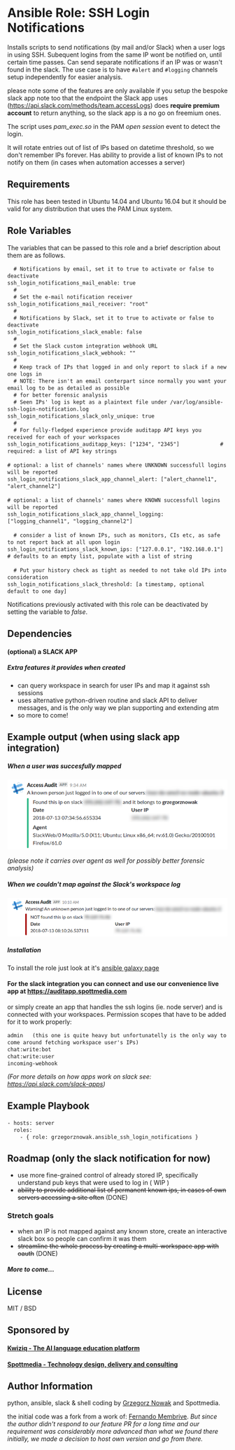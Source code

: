 # Ansible Role: SSH Login Notifications


Installs scripts to send notifications (by mail and/or Slack) when a user logs in using SSH.
Subequent logins from the same IP wont be notified on, until certain time passes. 
Can send separate notifications if an IP was or wasn't found in the slack. 
The use case is to have `#alert` and `#logging` channels setup independently for easier analysis.

please note some of the features are only available if you setup the bespoke slack app
note too that the endpoint the Slack app uses (https://api.slack.com/methods/team.accessLogs) does
__require premium account__ to return anything, so the slack app is a no go on freemium ones.

The script uses *pam_exec.so* in the PAM *open session* event to detect the login.

It will rotate entries out of list of IPs based on datetime threshold, so we don't remember IPs forever.
Has ability to provide a list of known IPs to not notify on them (in cases when automation accesses a server)

## Requirements

This role has been tested in Ubuntu 14.04 and Ubuntu 16.04 but it should be valid for any distribution that uses the PAM Linux system.

## Role Variables

The variables that can be passed to this role and a brief description about them are as follows.

```
  # Notifications by email, set it to true to activate or false to deactivate
ssh_login_notifications_mail_enable: true
  #
  # Set the e-mail notification receiver
ssh_login_notifications_mail_receiver: "root"
  #
  # Notifications by Slack, set it to true to activate or false to deactivate
ssh_login_notifications_slack_enable: false
  #
  # Set the Slack custom integration webhook URL
ssh_login_notifications_slack_webhook: ""
  #
  # Keep track of IPs that logged in and only report to slack if a new one logs in
  # NOTE: There isn't an email conterpart since normally you want your email log to be as detailed as possible
  # for better forensic analysis
  # Seen IPs' log is kept as a plaintext file under /var/log/ansible-ssh-login-notification.log
ssh_login_notifications_slack_only_unique: true
  #
  # For fully-fledged experience provide auditapp API keys you received for each of your workspaces
ssh_login_notifications_auditapp_keys: ["1234", "2345"]             # required: a list of API key strings

# optional: a list of channels' names where UNKNOWN successfull logins will be reported
ssh_login_notifications_slack_app_channel_alert: ["alert_channel1", "alert_channel2"]

# optional: a list of channels' names where KNOWN successfull logins will be reported
ssh_login_notifications_slack_app_channel_logging: ["logging_channel1", "logging_channel2"]  

  # consider a list of known IPs, such as monitors, CIs etc, as safe to not report back at all upon login
ssh_login_notifications_slack_known_ips: ["127.0.0.1", "192.168.0.1"] # defaults to an empty list, populate with a list of string

  # Put your history check as tight as needed to not take old IPs into consideration
ssh_login_notifications_slack_threshold: [a timestamp, optional default to one day]

```

Notifications previously activated with this role can be deactivated by setting the variable to *false*. 


## Dependencies

#### (optional) a SLACK APP

##### Extra features it provides when created

* can query workspace in search for user IPs and map it against ssh sessions
* uses alternative python-driven routine and slack API to deliver messages, and is the only 
way we plan supporting and extending atm
* so more to come!


## Example output (when using slack app integration)

##### When a user was succesfully mapped
![IP found example ssh log](img/audit_ok_sample.png)

_(please note it carries over agent as well for possibly better forensic analysis)_


##### When we couldn't map against the Slack's workspace log
![IP unknown example ssh log](img/audit_alert_sample.png)

##### Installation

To install the role just look at it's [ansible galaxy page](https://galaxy.ansible.com/grzegorznowak/ansible_ssh_login_notifications)


#### For the slack integration you can connect and use our convenience live app at https://auditapp.spottmedia.com 

or simply create an app that handles the ssh logins (ie. node server) and is connected with your workspaces.
Permission scopes that have to be added for it to work properly: 

````
admin 	(this one is quite heavy but unfortunatelly is the only way to come around fetching workspace user's IPs)
chat:write:bot 	
chat:write:user 	
incoming-webhook 

````
_(For more details on how apps work on slack see: https://api.slack.com/slack-apps)_


## Example Playbook

```
- hosts: server
  roles:
    - { role: grzegorznowak.ansible_ssh_login_notifications }
```


## Roadmap (only the slack notification for now)

* use more fine-grained control of already stored IP, specifically understand pub keys that were used to log in ( WIP )
* ~~ability to provide additional list of permanent known ips, in cases of own servers accessing a site often~~ (DONE)

### Stretch goals
* when an IP is not mapped against any known store, create an interactive slack box so people can confirm it was them
* ~~streamline the whole process by creating a multi-workspace app with oauth~~ (DONE)

##### More to come...

## License

MIT / BSD

## Sponsored by

#### [Kwiziq - The AI language education platform](https://www.kwiziq.com)
#### [Spottmedia - Technology design, delivery and consulting](https://www.spottmedia.com)


## Author Information

python, ansible, slack & shell coding by [Grzegorz Nowak](https://www.linkedin.com/in/grzegorz-nowak-356b7360/) and Spottmedia.


the initial code was a fork from a work of:
[Fernando Membrive](https://github.com/membrive/ansible-role-ssh-login-notifications).
_But since the author didn't respond to our feature PR for a long time and our requirement was considerably more advanced than what we 
found there initially, we made a decision to host own version and go from there._
